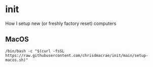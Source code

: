# init

How I setup new (or freshly factory reset) computers

## MacOS

```
/bin/bash -c "$(curl -fsSL https://raw.githubusercontent.com/chrisdmacrae/init/main/setup-macos.sh)"
```
